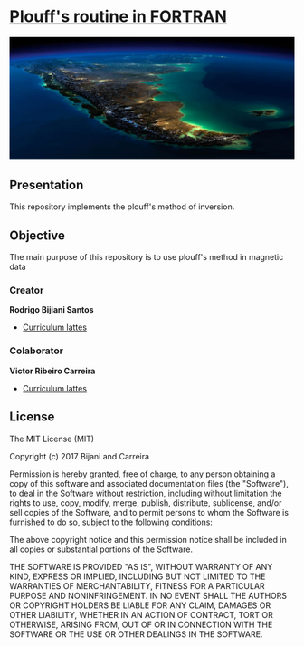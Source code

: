 # [Plouff's routine in FORTRAN]()

<p align="center">
  <img src="Images/terra.png" width="1050"/>
</p>


## Presentation
This repository implements the plouff's method of inversion. 

## Objective
The main purpose of this repository is to use plouff's method in magnetic data 

### Creator

**Rodrigo Bijiani Santos**

- [Curriculum lattes](http://lattes.cnpq.br/2331435604103641)

### Colaborator

**Victor Ribeiro Carreira**

- [Curriculum lattes](http://lattes.cnpq.br/9663791782095105)

## License

The MIT License (MIT)

Copyright (c) 2017 Bijani and Carreira

Permission is hereby granted, free of charge, to any person obtaining a copy
of this software and associated documentation files (the "Software"), to deal
in the Software without restriction, including without limitation the rights
to use, copy, modify, merge, publish, distribute, sublicense, and/or sell
copies of the Software, and to permit persons to whom the Software is
furnished to do so, subject to the following conditions:

The above copyright notice and this permission notice shall be included in all
copies or substantial portions of the Software.

THE SOFTWARE IS PROVIDED "AS IS", WITHOUT WARRANTY OF ANY KIND, EXPRESS OR
IMPLIED, INCLUDING BUT NOT LIMITED TO THE WARRANTIES OF MERCHANTABILITY,
FITNESS FOR A PARTICULAR PURPOSE AND NONINFRINGEMENT. IN NO EVENT SHALL THE
AUTHORS OR COPYRIGHT HOLDERS BE LIABLE FOR ANY CLAIM, DAMAGES OR OTHER
LIABILITY, WHETHER IN AN ACTION OF CONTRACT, TORT OR OTHERWISE, ARISING FROM,
OUT OF OR IN CONNECTION WITH THE SOFTWARE OR THE USE OR OTHER DEALINGS IN THE
SOFTWARE.
